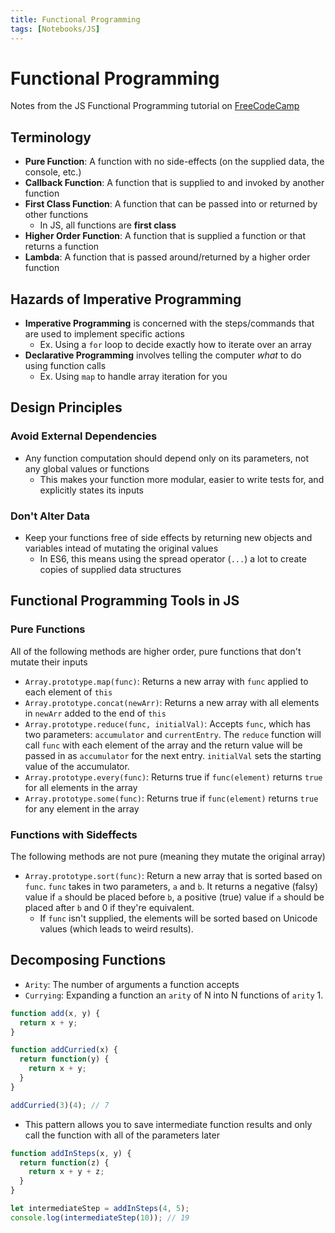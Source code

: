 ```yaml
---
title: Functional Programming
tags: [Notebooks/JS]
---
```


# Functional Programming
Notes from the JS Functional Programming tutorial on [FreeCodeCamp](https://www.freecodecamp.org/)
## Terminology
 - **Pure Function**: A function with no side-effects (on the supplied data, the console, etc.)
 - **Callback Function**: A function that is supplied to and invoked by another function 
 - **First Class Function**: A function that can be passed into or returned by other functions
    - In JS, all functions are **first class**
 - **Higher Order Function**: A function that is supplied a function or that returns a function
 - **Lambda**: A function that is passed around/returned by a higher order function
## Hazards of Imperative Programming
 - **Imperative Programming** is concerned with the steps/commands that are used to implement specific actions
    - Ex. Using a `for` loop to decide exactly how to iterate over an array
 - **Declarative Programming** involves telling the computer *what* to do using function calls
    - Ex. Using `map` to handle array iteration for you
## Design Principles
### Avoid External Dependencies
  - Any function computation should depend only on its parameters, not any global values or functions
     - This makes your function more modular, easier to write tests for, and explicitly states its inputs
### Don't Alter Data
 - Keep your functions free of side effects by returning new objects and variables intead of mutating the original values
    - In ES6, this means using the spread operator (`...`) a lot to create copies of supplied data structures
## Functional Programming Tools in JS
### Pure Functions
All of the following methods are higher order, pure functions that don't mutate their inputs
 - `Array.prototype.map(func)`: Returns a new array with `func` applied to each element of `this`
 - `Array.prototype.concat(newArr)`: Returns a new array with all elements in `newArr` added to the end of `this`
 - `Array.prototype.reduce(func, initialVal)`: Accepts `func`, which has two parameters: `accumulator` and `currentEntry`. The `reduce` function will call `func` with each element of the array and the return value will be passed in as `accumulator` for the next entry. `initialVal` sets the starting value of the accumulator.
 - `Array.prototype.every(func)`: Returns true if `func(element)` returns `true` for all elements in the array
 - `Array.prototype.some(func)`: Returns true if `func(element)` returns `true` for any element in the array
### Functions with Sideffects
The following methods are not pure (meaning they mutate the original array)
 - `Array.prototype.sort(func)`: Return a new array that is sorted based on `func`. `func` takes in two parameters, `a` and `b`. It returns a negative (falsy) value if `a` should be placed before `b`, a positive (true) value if `a` should be placed after `b` and 0 if they're equivalent.
    - If `func` isn't supplied, the elements will be sorted based on Unicode values (which leads to weird results).
## Decomposing Functions
 - `Arity`: The number of arguments a function accepts
 - `Currying`: Expanding a function an `arity` of N into N functions of `arity` 1.
```js
function add(x, y) {
  return x + y;
}

function addCurried(x) {
  return function(y) {
    return x + y;
  }
}

addCurried(3)(4); // 7
```
 - This pattern allows you to save intermediate function results and only call the function with all of the parameters later
```js
function addInSteps(x, y) {
  return function(z) {
    return x + y + z;
  }
}

let intermediateStep = addInSteps(4, 5);
console.log(intermediateStep(10)); // 19
```
